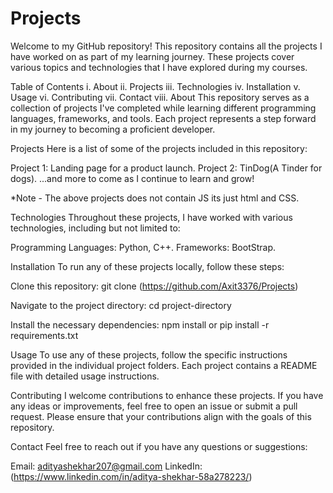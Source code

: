 # Projects
Welcome to my GitHub repository! This repository contains all the projects I have worked on as part of my learning journey. These projects cover various topics and technologies that I have explored during my courses.

Table of Contents
i.   About
ii.  Projects
iii. Technologies
iv.  Installation
v.   Usage
vi.  Contributing
vii. Contact
viii. About
This repository serves as a collection of projects I've completed while learning different programming languages, frameworks, and tools. Each project represents a step forward in my journey to becoming a proficient developer.

Projects
Here is a list of some of the projects included in this repository:

Project 1: Landing page for a product launch.
Project 2: TinDog(A Tinder for dogs).
...and more to come as I continue to learn and grow!

*Note - The above  projects does not contain JS its just html and CSS.

Technologies
Throughout these projects, I have worked with various technologies, including but not limited to:

Programming Languages: Python, C++.
Frameworks: BootStrap.

Installation
To run any of these projects locally, follow these steps:

Clone this repository:
git clone (https://github.com/Axit3376/Projects)

Navigate to the project directory:
cd project-directory

Install the necessary dependencies:
npm install
or
pip install -r requirements.txt

Usage
To use any of these projects, follow the specific instructions provided in the individual project folders. Each project contains a README file with detailed usage instructions.

Contributing
I welcome contributions to enhance these projects. If you have any ideas or improvements, feel free to open an issue or submit a pull request. Please ensure that your contributions align with the goals of this repository.

Contact
Feel free to reach out if you have any questions or suggestions:

Email: adityashekhar207@gmail.com
LinkedIn: (https://www.linkedin.com/in/aditya-shekhar-58a278223/)
